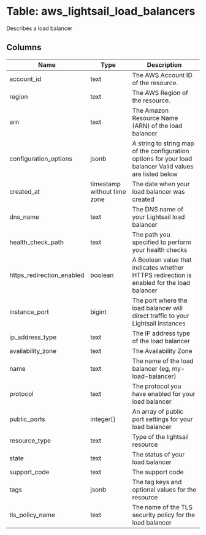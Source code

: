 
# Table: aws_lightsail_load_balancers
Describes a load balancer
## Columns
| Name        | Type           | Description  |
| ------------- | ------------- | -----  |
|account_id|text|The AWS Account ID of the resource.|
|region|text|The AWS Region of the resource.|
|arn|text|The Amazon Resource Name (ARN) of the load balancer|
|configuration_options|jsonb|A string to string map of the configuration options for your load balancer Valid values are listed below|
|created_at|timestamp without time zone|The date when your load balancer was created|
|dns_name|text|The DNS name of your Lightsail load balancer|
|health_check_path|text|The path you specified to perform your health checks|
|https_redirection_enabled|boolean|A Boolean value that indicates whether HTTPS redirection is enabled for the load balancer|
|instance_port|bigint|The port where the load balancer will direct traffic to your Lightsail instances|
|ip_address_type|text|The IP address type of the load balancer|
|availability_zone|text|The Availability Zone|
|name|text|The name of the load balancer (eg, my-load-balancer)|
|protocol|text|The protocol you have enabled for your load balancer|
|public_ports|integer[]|An array of public port settings for your load balancer|
|resource_type|text|Type of the lightsail resource|
|state|text|The status of your load balancer|
|support_code|text|The support code|
|tags|jsonb|The tag keys and optional values for the resource|
|tls_policy_name|text|The name of the TLS security policy for the load balancer|
